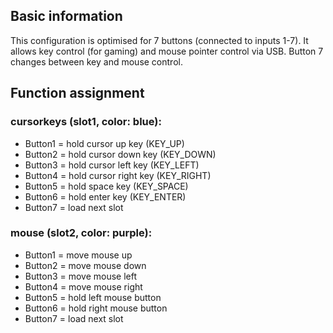 ## Basic information
This configuration is optimised for 7 buttons (connected to inputs 1-7).
It allows key control (for gaming) and mouse pointer control via USB.
Button 7 changes between key and mouse control.


## Function assignment

### cursorkeys (slot1, color: blue):
- Button1 = hold cursor up key (KEY_UP)
- Button2 = hold cursor down key (KEY_DOWN)
- Button3 = hold cursor left key (KEY_LEFT)
- Button4 = hold cursor right key (KEY_RIGHT)
- Button5 = hold space key (KEY_SPACE)
- Button6 = hold enter key (KEY_ENTER)
- Button7 = load next slot

### mouse (slot2, color: purple):
- Button1 = move mouse up
- Button2 = move mouse down
- Button3 = move mouse left
- Button4 = move mouse right
- Button5 = hold left mouse button
- Button6 = hold right mouse button
- Button7 = load next slot


